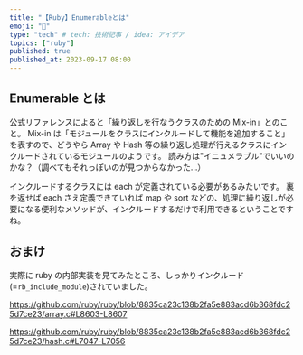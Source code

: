 ```yaml
---
title: "【Ruby】Enumerableとは"
emoji: "💎"
type: "tech" # tech: 技術記事 / idea: アイデア
topics: ["ruby"]
published: true
published_at: 2023-09-17 08:00
---
```


## Enumerable とは

公式リファレンスによると「繰り返しを行なうクラスのための Mix-in」とのこと。
Mix-in は「モジュールをクラスにインクルードして機能を追加すること」を表すので、どうやら Array や Hash 等の繰り返し処理が行えるクラスにインクルードされているモジュールのようです。
読み方は"イニュメラブル"でいいのかな？（調べてもそれっぽいのが見つからなかった…）

インクルードするクラスには each が定義されている必要があるみたいです。
裏を返せば each さえ定義できていれば map や sort などの、処理に繰り返しが必要になる便利なメソッドが、インクルードするだけで利用できるということですね。

## おまけ

実際に ruby の内部実装を見てみたところ、しっかりインクルード(=`rb_include_module`)されていました。

https://github.com/ruby/ruby/blob/8835ca23c138b2fa5e883acd6b368fdc25d7ce23/array.c#L8603-L8607

https://github.com/ruby/ruby/blob/8835ca23c138b2fa5e883acd6b368fdc25d7ce23/hash.c#L7047-L7056
